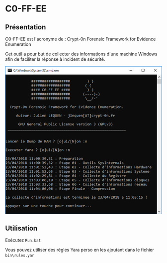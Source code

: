 # C0-FF-EE

## Présentation

C0-FF-EE est l'acronyme de : Crypt-0n Forensic Framework for Evidence Enumeration

Cet outil a pour but de collecter des informations d'une machine Windows afin de faciliter la réponse à incident de sécurité.

![](images/C0-FF-EE.png)

## Utilisation

Exécutez `Run.bat`

Vous pouvez utiliser des règles Yara perso en les ajoutant dans le fichier `bin\rules.yar`